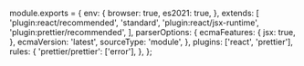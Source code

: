 module.exports = {
env: {
browser: true,
es2021: true,
},
extends: [
'plugin:react/recommended',
'standard',
'plugin:react/jsx-runtime',
'plugin:prettier/recommended',
],
parserOptions: {
ecmaFeatures: {
jsx: true,
},
ecmaVersion: 'latest',
sourceType: 'module',
},
plugins: ['react', 'prettier'],
rules: {
'prettier/prettier': ['error'],
},
};
